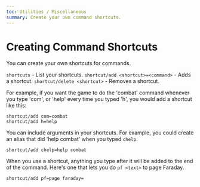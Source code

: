 ```yaml
---
toc: Utilities / Miscellaneous
summary: Create your own command shortcuts.
---
```

# Creating Command Shortcuts

You can create your own shortcuts for commands.  

`shortcuts` - List your shortcuts.
`shortcut/add <shortcut>=<command>` - Adds a shortcut.
`shortcut/delete <shortcut>` - Removes a shortcut.

For example, if you want the game to do the 'combat' command whenever you type 'com', or 'help' every time you typed 'h', you would add a shortcut like this:

    shortcut/add com=combat
    shortcut/add h=help

You can include arguments in your shortcuts.  For example, you could create an alias that did 'help combat' when you typed `chelp`.

    shortcut/add chelp=help combat

When you use a shortcut, anything you type after it will be added to the end of the command.  Here's one that lets you do `pf <text>` to page Faraday.

    shortcut/add pf=page faraday=